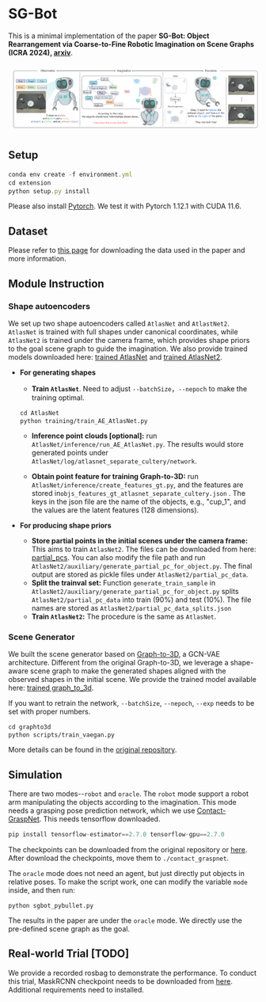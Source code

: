 # SG-Bot
This is a minimal implementation of the paper **SG-Bot:
Object Rearrangement via Coarse-to-Fine Robotic Imagination on Scene Graphs (ICRA 2024), [arxiv](https://arxiv.org/abs/2309.12188)**.
<div style="text-align: center;">
  <figure style="display: inline-block; margin: 10px; width: 98%">
    <img src="./asset/sgbot.png" alt="Caption 1" >
  </figure>
</div>

## Setup

```javascript
conda env create -f environment.yml
cd extension
python setup.py install
```
Please also install [Pytorch](https://pytorch.org/). We test it with Pytorch 1.12.1 with CUDA 11.6.
## Dataset
Please refer to [this page](./dataset.md) for downloading the data used in the paper and more information.

## Module Instruction
### Shape autoencoders
We set up two shape autoencoders called `AtlasNet` and `AtlastNet2`. `AtlasNet` is trained with full shapes under canonical coordinates, 
while `AtlasNet2` is trained under the camera frame, which provides shape priors to the goal scene graph to guide the imagination. We also provide trained models downloaded here: [trained AtlasNet](https://www.campar.in.tum.de/public_datasets/2023_commonscenes_zhai/AE_AtlasNet_add_cup_20230815T1718.zip) and [trained AtlasNet2](https://www.campar.in.tum.de/public_datasets/2023_commonscenes_zhai/AE_AtlasNet2_20230408T2110.zip).
* **For generating shapes**

    * **Train `AtlasNet`**. Need to adjust `--batchSize`，`--nepoch` to make the training optimal.
    ```
    cd AtlasNet
    python training/train_AE_AtlasNet.py
    ```
    * **Inference point clouds [optional]:** run `AtlasNet/inference/run_AE_AtlasNet.py`. The results would store generated points under `AtlasNet/log/atlasnet_separate_cultery/network`.

    * **Obtain point feature for training Graph-to-3D:** run `AtlasNet/inference/create_features_gt.py`, and the features are stored in`objs_features_gt_atlasnet_separate_cultery.json` . The keys in the json file are the name of the objects, e.g., "cup_1", and the values are the latent features (128 dimensions).
* **For producing shape priors**
    * **Store partial points in the initial scenes under the camera frame:** This aims to train `AtlasNet2`. The files can be downloaded from here: [partial_pcs](https://www.campar.in.tum.de/public_datasets/2023_commonscenes_zhai/partial_pc_data.zip). 
You can also modify the file path and run `AtlasNet2/auxiliary/generate_partial_pc_for_object.py`. The final output are stored as pickle files under `AtlasNet2/partial_pc_data`.
    * **Split the trainval set:** Function `generate_train_sample` in `AtlasNet2/auxiliary/generate_partial_pc_for_object.py` splits `AtlasNet2/partial_pc_data` into train (90%) and test (10%). The file names are stored as `AtlasNet2/partial_pc_data_splits.json`
    * **Train `AtlasNet2`:** The procedure is the same as `AtlasNet`.


### Scene Generator
We built the scene generator based on [Graph-to-3D](https://he-dhamo.github.io/Graphto3D/), a GCN-VAE architecture. Different from the original Graph-to-3D, we leverage a shape-aware scene graph to make the generated shapes aligned with the observed shapes in the initial scene.
We provide the trained model available here: [trained graph_to_3d](https://www.campar.in.tum.de/public_datasets/2023_commonscenes_zhai/graphto3d_2_world_add_cup.zip).

If you want to retrain the network, `--batchSize`, `--nepoch`, `--exp` needs to be set with proper numbers.

```
cd graphto3d
python scripts/train_vaegan.py
```
More details can be found in the [original repository](https://github.com/he-dhamo/graphto3d).
## Simulation
There are two modes--`robot` and `oracle`. The `robot` mode support a robot arm manipulating the objects according to the imagination. This mode needs a grasping pose prediction network, which we use [Contact-GraspNet](https://github.com/NVlabs/contact_graspnet). This needs tensorflow downloaded. 
```javascript
pip install tensorflow-estimator==2.7.0 tensorflow-gpu==2.7.0
```
The checkpoints can be downloaded from the original repository or [here](https://www.campar.in.tum.de/public_datasets/2023_sgbot_zhai/graspnet_checkpoints.zip). After download the checkpoints, move them to `./contact_graspnet`.

The `oracle` mode does not need an agent, but just directly put objects in relative poses. To make the script work, one can modify the variable `mode` inside, and then run:
```
python sgbot_pybullet.py
```
The results in the paper are under the `oracle` mode. We directly use the pre-defined scene graph as the goal.
## Real-world Trial [TODO]
We provide a recorded rosbag to demonstrate the performance. To conduct this trial, MaskRCNN checkpoint needs to be downloaded from [here]().
Additional requirements need to installed.
